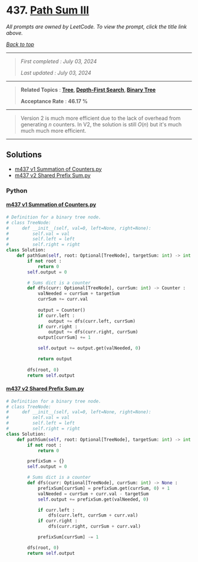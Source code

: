 # 437. [Path Sum III](<https://leetcode.com/problems/path-sum-iii>)

*All prompts are owned by LeetCode. To view the prompt, click the title link above.*

*[Back to top](<../README.md>)*

------

> *First completed : July 03, 2024*
>
> *Last updated : July 03, 2024*

------

> **Related Topics** : **[Tree](<by_topic/Tree.md>), [Depth-First Search](<by_topic/Depth-First Search.md>), [Binary Tree](<by_topic/Binary Tree.md>)**
>
> **Acceptance Rate** : **46.17 %**

------

> Version 2 is much more efficient due to the lack of overhead from 
> generating $n$ counters. In V2, the solution is still $O(n)$ but 
> it's much much much more efficient.

------

## Solutions

- [m437 v1 Summation of Counters.py](<../my-submissions/m437 v1 Summation of Counters.py>)
- [m437 v2 Shared Prefix Sum.py](<../my-submissions/m437 v2 Shared Prefix Sum.py>)
### Python
#### [m437 v1 Summation of Counters.py](<../my-submissions/m437 v1 Summation of Counters.py>)
```Python
# Definition for a binary tree node.
# class TreeNode:
#     def __init__(self, val=0, left=None, right=None):
#         self.val = val
#         self.left = left
#         self.right = right
class Solution:
    def pathSum(self, root: Optional[TreeNode], targetSum: int) -> int:
        if not root :
            return 0
        self.output = 0

        # Sums dict is a counter
        def dfs(curr: Optional[TreeNode], currSum: int) -> Counter :
            valNeeded = currSum + targetSum
            currSum += curr.val
            
            output = Counter()
            if curr.left :
                output += dfs(curr.left, currSum)
            if curr.right :
                output += dfs(curr.right, currSum)
            output[currSum] += 1

            self.output += output.get(valNeeded, 0)

            return output
        
        dfs(root, 0)
        return self.output
```

#### [m437 v2 Shared Prefix Sum.py](<../my-submissions/m437 v2 Shared Prefix Sum.py>)
```Python
# Definition for a binary tree node.
# class TreeNode:
#     def __init__(self, val=0, left=None, right=None):
#         self.val = val
#         self.left = left
#         self.right = right
class Solution:
    def pathSum(self, root: Optional[TreeNode], targetSum: int) -> int:
        if not root :
            return 0

        prefixSum = {}
        self.output = 0

        # Sums dict is a counter
        def dfs(curr: Optional[TreeNode], currSum: int) -> None :
            prefixSum[currSum] = prefixSum.get(currSum, 0) + 1
            valNeeded = currSum + curr.val - targetSum
            self.output += prefixSum.get(valNeeded, 0)

            if curr.left :
                dfs(curr.left, currSum + curr.val)
            if curr.right :
                dfs(curr.right, currSum + curr.val)

            prefixSum[currSum] -= 1

        dfs(root, 0)
        return self.output
```

